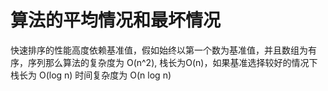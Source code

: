 # 算法的平均情况和最坏情况

快速排序的性能高度依赖基准值，假如始终以第一个数为基准值，并且数组为有序，序列那么算法的复杂度为 O\(n^2\), 栈长为O\(n\)，如果基准选择较好的情况下 栈长为 O\(log n\) 时间复杂度为 O\(n log n\)






